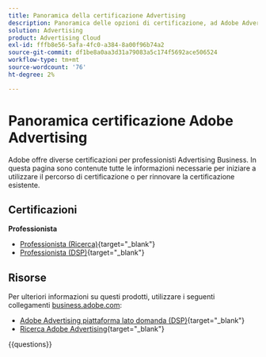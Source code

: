 ```yaml
---
title: Panoramica della certificazione Advertising
description: Panoramica delle opzioni di certificazione, ad Adobe Advertising
solution: Advertising
product: Advertising Cloud
exl-id: fffb8e56-5afa-4fc0-a384-8a00f96b74a2
source-git-commit: df1be8a0aa3d31a79083a5c174f5692ace506524
workflow-type: tm+mt
source-wordcount: '76'
ht-degree: 2%

---
```


# Panoramica certificazione Adobe Advertising

Adobe offre diverse certificazioni per professionisti Advertising Business.  In questa pagina sono contenute tutte le informazioni necessarie per iniziare a utilizzare il percorso di certificazione o per rinnovare la certificazione esistente.

## Certificazioni

**Professionista**

* [Professionista (Ricerca)](https://certification.adobe.com/certification/advertising-search-business-practitioner-professional){target="_blank"} <!--AD0-E501-->
* [Professionista (DSP)](https://certification.adobe.com/certification/advertising-dsp-business-practitioner-professional){target="_blank"} <!--AD0-E502-->

## Risorse

Per ulteriori informazioni su questi prodotti, utilizzare i seguenti collegamenti [business.adobe.com](https://business.adobe.com/):

* [Adobe Advertising piattaforma lato domanda (DSP)](https://business.adobe.com/products/advertising/demand-side-platform.html){target="_blank"}
* [Ricerca Adobe Advertising](https://business.adobe.com/products/advertising/search-marketing-management.html){target="_blank"}

{{questions}}

